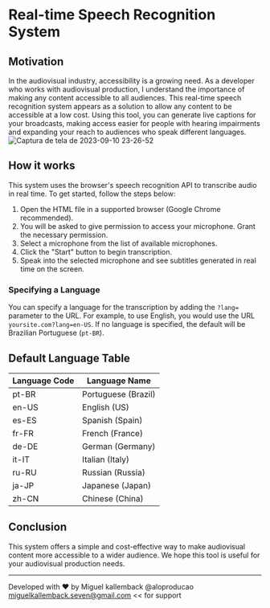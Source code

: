 # Real-time Speech Recognition System

## Motivation

In the audiovisual industry, accessibility is a growing need. As a developer who works with audiovisual production, I understand the importance of making any content accessible to all audiences. This real-time speech recognition system appears as a solution to allow any content to be accessible at a low cost. Using this tool, you can generate live captions for your broadcasts, making access easier for people with hearing impairments and expanding your reach to audiences who speak different languages.
![Captura de tela de 2023-09-10 23-26-52](https://github.com/aloproducao/Live-captions-for-broadcast/assets/43450424/afd1ca99-e1d6-4989-a0e6-d5af33bb85d1)


## How it works

This system uses the browser's speech recognition API to transcribe audio in real time. To get started, follow the steps below:

1. Open the HTML file in a supported browser (Google Chrome recommended).
2. You will be asked to give permission to access your microphone. Grant the necessary permission.
3. Select a microphone from the list of available microphones.
4. Click the "Start" button to begin transcription.
5. Speak into the selected microphone and see subtitles generated in real time on the screen.

### Specifying a Language

You can specify a language for the transcription by adding the `?lang=` parameter to the URL. For example, to use English, you would use the URL `yoursite.com?lang=en-US`. If no language is specified, the default will be Brazilian Portuguese (`pt-BR`).

## Default Language Table

| Language Code | Language Name |
|------------------|--------------------------|
| pt-BR | Portuguese (Brazil) |
| en-US | English (US) |
| es-ES | Spanish (Spain) |
| fr-FR | French (France) |
| de-DE | German (Germany) |
| it-IT | Italian (Italy) |
| ru-RU | Russian (Russia) |
| ja-JP | Japanese (Japan) |
| zh-CN | Chinese (China) |



## Conclusion

This system offers a simple and cost-effective way to make audiovisual content more accessible to a wider audience. We hope this tool is useful for your audiovisual production needs.

---

Developed with ❤️ by Miguel kallemback @aloproducao miguelkallemback.seven@gmail.com << for support
